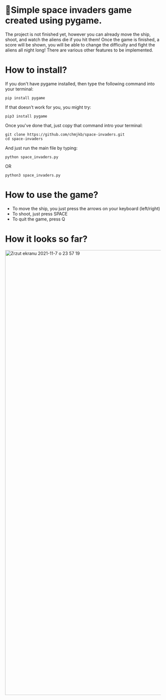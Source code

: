 # 🚀Simple space invaders game created using pygame.
The project is not finished yet, however you can already move the ship, shoot, and watch the aliens die if you hit them! Once the game is finished, a score will be shown, you will be able to change the difficulty and fight the aliens all night long! There are various other features to be implemented.
# How to install?
If you don't have pygame installed, then type the following command into your terminal:
```
pip install pygame
```
If that doesn't work for you, you might try:
```
pip3 install pygame
```
Once you've done that, just copy that command intro your terminal:
```
git clone https://github.com/chmjkb/space-invaders.git
cd space-invaders
```
And just run the main file by typing:
```
python space_invaders.py
```
OR 
```
python3 space_invaders.py
```
# How to use the game?
* To move the ship, you just press the arrows on your keyboard (left/right)
* To shoot, just press SPACE
* To quit the game, press Q
# How it looks so far?
<img width="1440" alt="Zrzut ekranu 2021-11-7 o 23 57 19" src="https://user-images.githubusercontent.com/92989966/140665029-f4653c1d-e006-4720-b46e-de0ee13a71bd.png">

